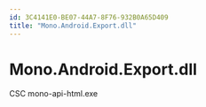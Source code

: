 ```yaml
---
id: 3C4141E0-BE07-44A7-8F76-932B0A65D409
title: "Mono.Android.Export.dll"
---
```


# Mono.Android.Export.dll


CSC  mono-api-html.exe
